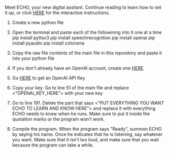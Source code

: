 Meet ECHO, your new digital assitant. Continue reading to learn how to set it up, or click [HERE](https://scratch.mit.edu/projects/887050449/) for the interactive instructions.

1. Create a new python file
2. Open the terminal and paste each of the followining into it one at a time
     pip install pyttsx3
     pip install speechrecognition
     pip install openai
     pip install pyaudio
     pip install colorama

3. Copy the raw file contents of the main file in this repository and paste it into your python file
4. If you don't already have an OpenAI account, create one [HERE](https://platform.openai.com/signup)
5. Go [HERE](https://openai.com/blog/openai-api) to get an OpenAI API Key
6. Copy your key. Go to line 51 of the main file and replace <"OPENAI_KEY_HERE"> with your new key
7. Go to line 191. Delete the part that says <"PUT EVERYTHING YOU WANT ECHO TO LEARN AND KNOW HERE"> and replace it with everything ECHO needs to know when he runs. Make sure to put it inside the quotation marks or the program won't work.
8. Compile the program. When the program says "Ready", summon ECHO by saying his name. Once he indicates that he is listening, say whatever you want. Make sure that it isn't too loud, and make sure that you wait because the program can take a while.

